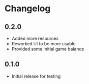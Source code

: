 # Changelog

## 0.2.0

- Added more resources
- Reworked UI to be more usable
- Provided some initial game balance

## 0.1.0

- Initial release for testing
